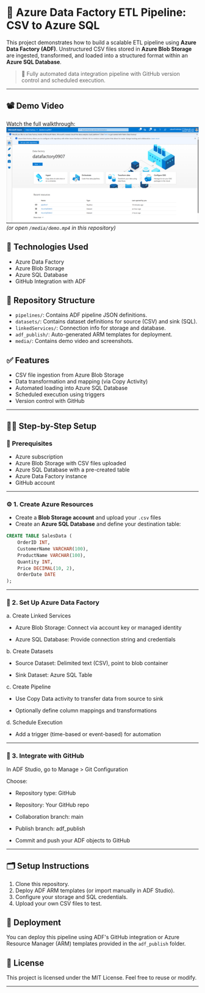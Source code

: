 # 🚀 Azure Data Factory ETL Pipeline: CSV to Azure SQL

This project demonstrates how to build a scalable ETL pipeline using **Azure Data Factory (ADF)**. Unstructured CSV files stored in **Azure Blob Storage** are ingested, transformed, and loaded into a structured format within an **Azure SQL Database**.

> 🔄 Fully automated data integration pipeline with GitHub version control and scheduled execution.

---

## 📽️ Demo Video

Watch the full walkthrough:  
[![Watch the video](https://github.com/Piyush972004/Azure-Data-Factory-CSV-to-Azure-SQL-ETL-Pipeline/blob/19e664b963e8166bfa1467d5ae4593dfb0d0738f/Screenshot%202025-05-25%20143000.png)](https://github.com/Piyush972004/Azure-Data-Factory-CSV-to-Azure-SQL-ETL-Pipeline/blob/49f95b4c938c526a2bcd5f8e3eeca35bf260d80e/Azure%20data%20factory%20pipline.mp4)
_(or open `/media/demo.mp4` in this repository)_

## 🔧 Technologies Used

- Azure Data Factory
- Azure Blob Storage
- Azure SQL Database
- GitHub Integration with ADF

## 📁 Repository Structure

- `pipelines/`: Contains ADF pipeline JSON definitions.
- `datasets/`: Contains dataset definitions for source (CSV) and sink (SQL).
- `linkedServices/`: Connection info for storage and database.
- `adf_publish/`: Auto-generated ARM templates for deployment.
- `media/`: Contains demo video and screenshots.

## ✅ Features

- CSV file ingestion from Azure Blob Storage
- Data transformation and mapping (via Copy Activity)
- Automated loading into Azure SQL Database
- Scheduled execution using triggers
- Version control with GitHub


---

## 🧑‍💻 Step-by-Step Setup

### 🔧 Prerequisites
- Azure subscription
- Azure Blob Storage with CSV files uploaded
- Azure SQL Database with a pre-created table
- Azure Data Factory instance
- GitHub account

---

### ⚙️ 1. Create Azure Resources
- Create a **Blob Storage account** and upload your `.csv` files
- Create an **Azure SQL Database** and define your destination table:
```sql
CREATE TABLE SalesData (
    OrderID INT,
    CustomerName VARCHAR(100),
    ProductName VARCHAR(100),
    Quantity INT,
    Price DECIMAL(10, 2),
    OrderDate DATE
);
```


---
### 🧩 2. Set Up Azure Data Factory
a. Create Linked Services
- Azure Blob Storage: Connect via account key or managed identity

- Azure SQL Database: Provide connection string and credentials

b. Create Datasets
- Source Dataset: Delimited text (CSV), point to blob container

- Sink Dataset: Azure SQL Table

c. Create Pipeline
- Use Copy Data activity to transfer data from source to sink

- Optionally define column mappings and transformations

d. Schedule Execution
- Add a trigger (time-based or event-based) for automation
---



### 🔄 3. Integrate with GitHub
In ADF Studio, go to Manage > Git Configuration

Choose:

- Repository type: GitHub

- Repository: Your GitHub repo

- Collaboration branch: main

- Publish branch: adf_publish

- Commit and push your ADF objects to GitHub
---



## 🗂️ Setup Instructions

1. Clone this repository.
2. Deploy ADF ARM templates (or import manually in ADF Studio).
3. Configure your storage and SQL credentials.
4. Upload your own CSV files to test.

## 🚀 Deployment

You can deploy this pipeline using ADF's GitHub integration or Azure Resource Manager (ARM) templates provided in the `adf_publish` folder.

## 📄 License

This project is licensed under the MIT License. Feel free to reuse or modify.

---

